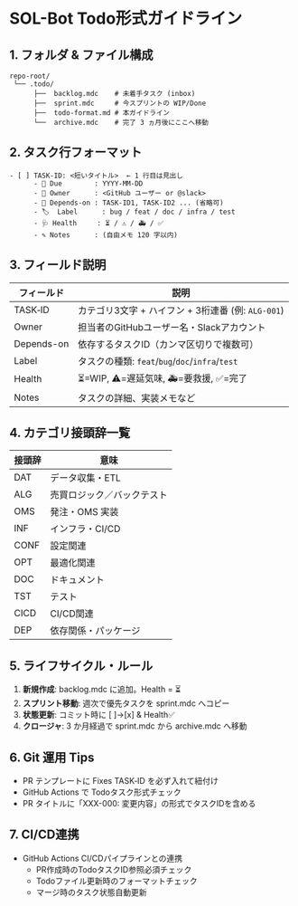 # SOL-Bot Todo形式ガイドライン

## 1. フォルダ & ファイル構成

```
repo-root/
 └── .todo/
      ├──  backlog.mdc    # 未着手タスク (inbox)
      ├──  sprint.mdc     # 今スプリントの WIP/Done
      ├──  todo-format.md # 本ガイドライン
      └──  archive.mdc    # 完了 3 ヵ月後にここへ移動
```

## 2. タスク行フォーマット

```
- [ ] TASK‑ID: <短いタイトル>  ← 1 行目は見出し
      - 📅 Due        : YYYY‑MM‑DD
      - 👤 Owner      : <GitHub ユーザー or @slack>
      - 🔗 Depends-on : TASK‑ID1, TASK‑ID2 ... (省略可)
      - 🏷️  Label      : bug / feat / doc / infra / test
      - 🩺 Health     : ⏳ / ⚠️ / 🚑 / ✅
      - ✎ Notes      : (自由メモ 120 字以内)
```

## 3. フィールド説明

| フィールド | 説明 |
|------------|------|
| TASK‑ID    | カテゴリ3文字 + ハイフン + 3桁連番 (例: `ALG-001`) |
| Owner      | 担当者のGitHubユーザー名・Slackアカウント |
| Depends-on | 依存するタスクID（カンマ区切りで複数可）|
| Label      | タスクの種類: `feat`/`bug`/`doc`/`infra`/`test` |
| Health     | ⏳=WIP, ⚠️=遅延気味, 🚑=要救援, ✅=完了 |
| Notes      | タスクの詳細、実装メモなど |

## 4. カテゴリ接頭辞一覧

| 接頭辞 | 意味 |
|--------|------|
| DAT    | データ収集・ETL |
| ALG    | 売買ロジック／バックテスト |
| OMS    | 発注・OMS 実装 |
| INF    | インフラ・CI/CD |
| CONF   | 設定関連 |
| OPT    | 最適化関連 |
| DOC    | ドキュメント |
| TST    | テスト |
| CICD   | CI/CD関連 |
| DEP    | 依存関係・パッケージ |

## 5. ライフサイクル・ルール

1. **新規作成**: backlog.mdc に追加。Health = ⏳
2. **スプリント移動**: 週次で優先タスクを sprint.mdc へコピー
3. **状態更新**: コミット時に [ ]→[x] & Health✅
4. **クロージャ**: 3 か月経過で sprint.mdc から archive.mdc へ移動

## 6. Git 運用 Tips

- PR テンプレートに Fixes TASK‑ID を必ず入れて紐付け
- GitHub Actions で Todoタスク形式チェック
- PR タイトルに「XXX-000: 変更内容」の形式でタスクIDを含める

## 7. CI/CD連携

- GitHub Actions CI/CDパイプラインとの連携
  - PR作成時のTodoタスクID参照必須チェック
  - Todoファイル更新時のフォーマットチェック
  - マージ時のタスク状態自動更新 